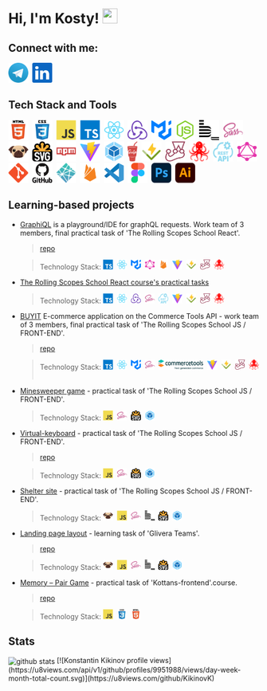 # Hi, I'm Kosty!&nbsp;<img src="https://media.giphy.com/media/hvRJCLFzcasrR4ia7z/giphy.gif" width="30px" height="30px">

## Connect with me:
<a href="https://t.me/KonstantinKikinov" target="blank"><img src="./images/telegram.svg" title="Telegram" alt="Telegram" width="40px" height="40px"></a>&nbsp;
<a href="https://www.linkedin.com/in/kostiantyn-kikinov-505387b3/" target="blank"><img src="./images/linkedin.svg" title="Linkedin" alt="Linkedin" width="40px" height="40px"></a>
&nbsp;


## Tech Stack and Tools

<img src="./images/html5.svg" title="HTML5" alt="HTML5" width="40px" height="40px"/>&nbsp;
<img src="./images/css3.svg"  title="CSS3" alt="CSS3" width="40px" height="40px"/>&nbsp;
<img src="./images/javascript.svg"  title="JS" alt="JS" width="40px" height="40px"/>&nbsp;
<img src="./images/typescript.svg"  title="TS" alt="TS" width="40px" height="40px"/>&nbsp;
<img src="./images/react.svg"  title="React" alt="React" width="40px" height="40px"/>&nbsp;
<img src="./images/redux.svg"  title="Redux Toolkit" alt="Redux Toolkit" width="40px" height="40px"/>&nbsp;
<img src="./images/mui.svg"  title="Material UI" alt="Material UI" width="40px" height="40px"/>&nbsp;
<img src="./images/nodejs.svg"  title="Node.js" alt="Node.js" width="40px" height="40px"/>&nbsp;
<img src="./images/bem.svg" title="Bem" alt="Bem" width="40px" height="40px"/>&nbsp;
<img src="./images/sass.svg" title="Sass" alt="Sass" width="40px" height="40px"/>&nbsp;
<img src="./images/pug.svg" title="Pug" alt="Pug" width="40px" height="40px"/>&nbsp;
<img src="./images/svg.svg" title="Svg" alt="Svg" width="40px" height="40px"/>&nbsp;
<img src="./images/npm.svg" title="Npm" alt="Npm" width="40px" height="40px"/>&nbsp;
<img src="./images/vite.svg" title="Vite" alt="Vite" width="40px" height="40px"/>&nbsp;
<img src="./images/webpack.svg" title="Webpack" alt="Webpack" width="40px" height="40px"/>&nbsp;
<img src="./images/gulp.svg" title="Gulp" alt="Gulp" width="20px" height="40px"/>&nbsp;
<img src="./images/vitest.svg" title="Vitest" alt="Vitest" width="40px" height="40px"/>&nbsp;
<img src="./images/jest.svg" title="Jest" alt="Jest" width="40px" height="40px"/>&nbsp;
<img src="./images/react-testing-library.svg" title="React Testing Library" alt="React Testing Library" width="40px" height="40px"/>&nbsp;
<img src="./images/rest-api.svg" title="RESTful Api" alt="RESTful Api" width="40px" height="40px"/>&nbsp;
<img src="./images/graphql.svg" title="GraphQL" alt="GraphQL" width="40px" height="40px"/>&nbsp;
<img src="./images/git.svg" title="Git" alt="Git" width="40px" height="40px"/>&nbsp;
<img src="./images/github.svg" title="GitHub"  alt="GitHub" width="40"/>&nbsp;
<img src="./images/netlify.svg" title="Netlify" alt="Netlify" width="40px" height="40px"/>&nbsp;
<img src="./images/firebase.svg" title="Firebase" alt="Firebase" width="40px" height="40px"/>&nbsp;
<img src="./images/vscode.svg" title="Visual Studio Code" alt="Visual Studio Code" width="40px" height="40px"/>&nbsp;
<img src="./images/figma.svg" title="Figma" alt="Figma" width="40px" height="40px"/>&nbsp;
<img src="./images/photoshop.svg" title="PhotoShop" alt="PhotoShop" width="40px" height="40px"/>&nbsp;
<img src="./images/illustrator.svg" title="Illustrator" alt="Illustrator" width="40px" height="40px"/>&nbsp;

## Learning-based projects
+ [GraphiQL](https://meek-starship-470150.netlify.app)  is a playground/IDE for graphQL requests. Work team of 3 members, final practical task of 'The Rolling Scopes School React'.
  > [repo](https://github.com/Veronika2811/graphiql-app/tree/develop)

  > Technology Stack:
  > <img src="./images/typescript.svg"  title="TS" alt="TS" width="20px" height="20px"/>&nbsp;
  > <img src="./images/react.svg"  title="React" alt="React" width="20px" height="20px"/>&nbsp;
  > <img src="./images/mui.svg"  title="Material UI" alt="Material UI" width="20px" height="20px"/>&nbsp;
  > <img src="./images/graphql.svg" title="GraphQL" alt="GraphQL" width="20px" height="20px"/>&nbsp;
  > <img src="./images/firebase.svg" title="Firebase" alt="Firebase" width="20px" height="20px"/>&nbsp;
  > <img src="./images/vite.svg" title="Vite" alt="Vite" width="20px" height="20px"/>&nbsp;
  > <img src="./images/vitest.svg" title="Vitest" alt="Vitest" width="20px" height="20px"/>&nbsp;
  > <img src="./images/jest.svg" title="Jest" alt="Jest" width="20px" height="20px"/>&nbsp;
  > <img src="./images/react-testing-library.svg" title="React Testing Library" alt="React Testing Library" width="20px" height="20px"/>&nbsp;
+ [The Rolling Scopes School React course's practical tasks](https://github.com/KikinovK/RSS-REACT-2023Q4)
  > Technology Stack:
  > <img src="./images/typescript.svg"  title="TS" alt="TS" width="20px" height="20px"/>&nbsp;
  > <img src="./images/react.svg"  title="React" alt="React" width="20px" height="20px"/>&nbsp;
  > <img src="./images/redux.svg"  title="Redux Toolkit" alt="Redux Toolkit" width="20px" height="20px"/>&nbsp;
  > <img src="./images/sass.svg" title="Sass" alt="Sass" width="20px" height="20px"/>&nbsp;
  > <img src="./images/rest-api.svg" title="RESTful Api" alt="RESTful Api" width="20px" height="20px"/>&nbsp;
  > <img src="./images/vite.svg" title="Vite" alt="Vite" width="20px" height="20px"/>&nbsp;
  > <img src="./images/vitest.svg" title="Vitest" alt="Vitest" width="20px" height="20px"/>&nbsp;
  > <img src="./images/jest.svg" title="Jest" alt="Jest" width="20px" height="20px"/>&nbsp;
  > <img src="./images/react-testing-library.svg" title="React Testing Library" alt="React Testing Library" width="20px" height="20px"/>&nbsp;
+ [BUYIT](https://buyit-shop-f.netlify.app/) E-commerce application on the Commerce Tools API - work team of 3 members, final practical task of 'The Rolling Scopes School JS / FRONT-END'.
  > [repo](https://github.com/yevheniiorhanistyi/eCommerce-Application)

  > Technology Stack:
  > <img src="./images/typescript.svg"  title="TS" alt="TS" width="20px" height="20px"/>&nbsp;
  > <img src="./images/react.svg"  title="React" alt="React" width="20px" height="20px"/>&nbsp;
  > <img src="./images/mui.svg"  title="Material UI" alt="Material UI" width="20px" height="20px"/>&nbsp;
  > <img src="./images/sass.svg" title="Sass" alt="Sass" width="20px" height="20px"/>&nbsp;
  > <img src="./images/commercetools.svg" title="Commercetools" alt="Vite" width="90px" height="20px"/>&nbsp;
  > <img src="./images/vite.svg" title="Vite" alt="Vite" width="20px" height="20px"/>&nbsp;
  > <img src="./images/vitest.svg" title="Vitest" alt="Vitest" width="20px" height="20px"/>&nbsp;
  > <img src="./images/jest.svg" title="Jest" alt="Jest" width="20px" height="20px"/>&nbsp;
  > <img src="./images/react-testing-library.svg" title="React Testing Library" alt="React Testing Library" width="20px" height="20px"/>&nbsp;
+ [Minesweeper game](https://rolling-scopes-school.github.io/kikinovk-JSFE2023Q1/minesweeper/index.html) - practical task of 'The Rolling Scopes School JS / FRONT-END'.
  > Technology Stack:
  > <img src="./images/javascript.svg"  title="JS" alt="JS" width="20px" height="20px"/>&nbsp;
  > <img src="./images/sass.svg" title="Sass" alt="Sass" width="20px" height="20px"/>&nbsp;
  > <img src="./images/svg.svg" title="Svg" alt="Svg" width="20px" height="20px"/>&nbsp;
  > <img src="./images/webpack.svg" title="Webpack" alt="Webpack" width="20px" height="20px"/>&nbsp;
+ [Virtual-keyboard](https://kikinovk.github.io/virtual-keyboard/) - practical task of 'The Rolling Scopes School JS / FRONT-END'.
  > [repo](https://github.com/KikinovK/virtual-keyboard/tree/develop)

  > Technology Stack:
  > <img src="./images/javascript.svg"  title="JS" alt="JS" width="20px" height="20px"/>&nbsp;
  > <img src="./images/sass.svg" title="Sass" alt="Sass" width="20px" height="20px"/>&nbsp;
  > <img src="./images/svg.svg" title="Svg" alt="Svg" width="20px" height="20px"/>&nbsp;
  > <img src="./images/webpack.svg" title="Webpack" alt="Webpack" width="20px" height="20px"/>&nbsp;
+ [Shelter site](https://rolling-scopes-school.github.io/kikinovk-JSFE2023Q1/shelter_dom/index.html) - practical task of 'The Rolling Scopes School JS / FRONT-END'.
  > Technology Stack:
  > <img src="./images/pug.svg" title="Pug" alt="Pug" width="20px" height="20px"/>&nbsp;
  > <img src="./images/javascript.svg"  title="JS" alt="JS" width="20px" height="20px"/>&nbsp;
  > <img src="./images/sass.svg" title="Sass" alt="Sass" width="20px" height="20px"/>&nbsp;
  > <img src="./images/bem.svg" title="Bem" alt="Bem" width="20px" height="20px"/>&nbsp;
  > <img src="./images/svg.svg" title="Svg" alt="Svg" width="20px" height="20px"/>&nbsp;
  > <img src="./images/webpack.svg" title="Webpack" alt="Webpack" width="20px" height="20px"/>&nbsp;
+ [Landing page layout](https://kikinovk.github.io/glivera_test_layout/) - learning task of 'Glivera Teams'.
  > [repo](https://github.com/KikinovK/glivera_test_layout)

  > Technology Stack:
  > <img src="./images/pug.svg" title="Pug" alt="Pug" width="20px" height="20px"/>&nbsp;
  > <img src="./images/javascript.svg"  title="JS" alt="JS" width="20px" height="20px"/>&nbsp;
  > <img src="./images/sass.svg" title="Sass" alt="Sass" width="20px" height="20px"/>&nbsp;
  > <img src="./images/bem.svg" title="Bem" alt="Bem" width="20px" height="20px"/>&nbsp;
  > <img src="./images/svg.svg" title="Svg" alt="Svg" width="20px" height="20px"/>&nbsp;
  > <img src="./images/webpack.svg" title="Webpack" alt="Webpack" width="20px" height="20px"/>&nbsp;
+ [Memory – Pair Game](https://kikinovk.github.io/Memory_Pair_Game/) - practical task of 'Kottans-frontend'.course.
  > [repo](https://github.com/KikinovK/Memory_Pair_Game)

  > Technology Stack:
  > <img src="./images/javascript.svg"  title="JS" alt="JS" width="20px" height="20px"/>&nbsp;
  > <img src="./images/css3.svg"  title="CSS3" alt="CSS3" width="20px" height="20px"/>&nbsp;
  > <img src="./images/html5.svg" title="HTML5" alt="HTML5" width="20px" height="20px"/>&nbsp;
## Stats

<img align="center" src="https://github-readme-stats.vercel.app/api?username=KikinovK&show_icons=true&theme=transparent" alt="github stats" />
[![Konstantin Kikinov profile views](https://u8views.com/api/v1/github/profiles/9951988/views/day-week-month-total-count.svg)](https://u8views.com/github/KikinovK)
